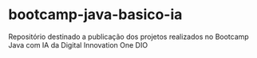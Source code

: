 # bootcamp-java-basico-ia
Repositório destinado a publicação dos projetos realizados no Bootcamp Java com IA da Digital Innovation One DIO
